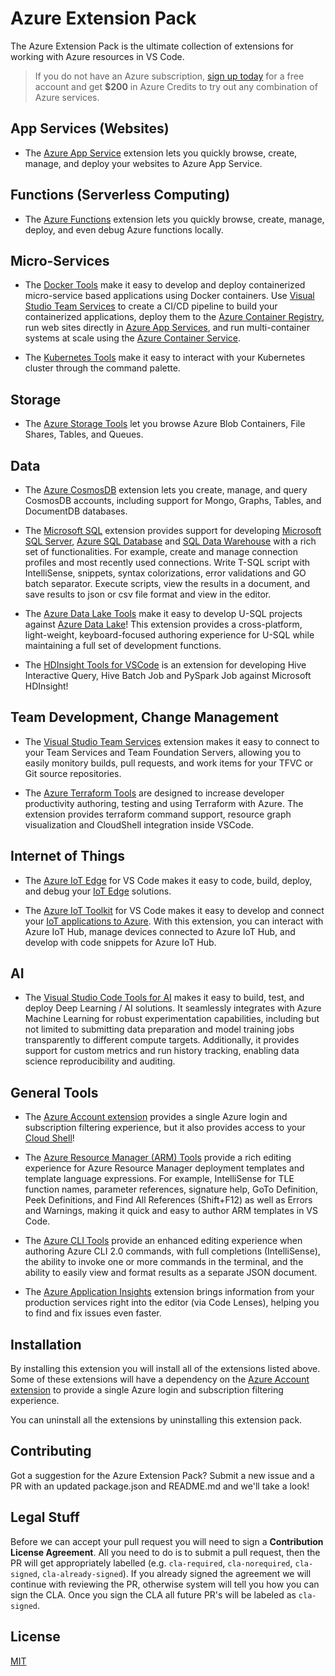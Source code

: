 # Azure Extension Pack

The Azure Extension Pack is the ultimate collection of extensions for working
with Azure resources in VS Code.

> If you do not have an Azure subscription,
> [sign up today](https://azure.microsoft.com/en-us/free/?b=16.48) for a free
> account and get **$200** in Azure Credits to try out any combination of Azure
> services.

## App Services (Websites)

-   The
    [Azure App Service](https://marketplace.visualstudio.com/items?itemName=ms-azuretools.vscode-azureappservice)
    extension lets you quickly browse, create, manage, and deploy your websites
    to Azure App Service.

## Functions (Serverless Computing)

-   The
    [Azure Functions](https://marketplace.visualstudio.com/items?itemName=ms-azuretools.vscode-azurefunctions)
    extension lets you quickly browse, create, manage, deploy, and even debug
    Azure functions locally.

## Micro-Services

-   The
    [Docker Tools](https://marketplace.visualstudio.com/items?itemName=ms-azuretools.vscode-docker)
    make it easy to develop and deploy containerized micro-service based
    applications using Docker containers. Use
    [Visual Studio Team Services](https://www.visualstudio.com/en-us/docs/overview)
    to create a CI/CD pipeline to build your containerized applications, deploy
    them to the
    [Azure Container Registry](https://docs.microsoft.com/en-us/azure/container-registry/),
    run web sites directly in
    [Azure App Services](https://docs.microsoft.com/en-us/azure/app-service/),
    and run multi-container systems at scale using the
    [Azure Container Service](https://docs.microsoft.com/en-us/azure/container-service/).

-   The
    [Kubernetes Tools](https://marketplace.visualstudio.com/items?itemName=ms-kubernetes-tools.vscode-kubernetes-tools)
    make it easy to interact with your Kubernetes cluster through the command
    palette.

## Storage

-   The
    [Azure Storage Tools](https://marketplace.visualstudio.com/items?itemName=ms-azuretools.vscode-azurestorage)
    let you browse Azure Blob Containers, File Shares, Tables, and Queues.

## Data

-   The
    [Azure CosmosDB](https://marketplace.visualstudio.com/items?itemName=ms-azuretools.vscode-cosmosdb)
    extension lets you create, manage, and query CosmosDB accounts, including
    support for Mongo, Graphs, Tables, and DocumentDB databases.

-   The
    [Microsoft SQL](https://marketplace.visualstudio.com/items?itemName=ms-mssql.mssql)
    extension provides support for developing
    [Microsoft SQL Server](https://www.microsoft.com/en-us/sql-server/sql-server-2016),
    [Azure SQL Database](https://docs.microsoft.com/en-us/azure/sql-database/)
    and
    [SQL Data Warehouse](https://docs.microsoft.com/en-us/azure/sql-data-warehouse/)
    with a rich set of functionalities. For example, create and manage
    connection profiles and most recently used connections. Write T-SQL script
    with IntelliSense, snippets, syntax colorizations, error validations and GO
    batch separator. Execute scripts, view the results in a document, and save
    results to json or csv file format and view in the editor.

-   The
    [Azure Data Lake Tools](https://marketplace.visualstudio.com/items?itemName=usqlextpublisher.usql-vscode-ext)
    make it easy to develop U-SQL projects against
    [Azure Data Lake](https://docs.microsoft.com/en-us/azure/data-lake-store/)!
    This extension provides a cross-platform, light-weight, keyboard-focused
    authoring experience for U-SQL while maintaining a full set of development
    functions.

-   The
    [HDInsight Tools for VSCode](https://marketplace.visualstudio.com/items?itemName=mshdinsight.azure-hdinsight)
    is an extension for developing Hive Interactive Query, Hive Batch Job and
    PySpark Job against Microsoft HDInsight!

## Team Development, Change Management

-   The
    [Visual Studio Team Services](https://marketplace.visualstudio.com/items?itemName=ms-vsts.team)
    extension makes it easy to connect to your Team Services and Team Foundation
    Servers, allowing you to easily monitory builds, pull requests, and work
    items for your TFVC or Git source repositories.

-   The
    [Azure Terraform Tools](https://marketplace.visualstudio.com/items?itemName=ms-azuretools.vscode-azureterraform)
    are designed to increase developer productivity authoring, testing and using
    Terraform with Azure. The extension provides terraform command support,
    resource graph visualization and CloudShell integration inside VSCode.

## Internet of Things

-   The
    [Azure IoT Edge](https://marketplace.visualstudio.com/items?itemName=vsciot-vscode.azure-iot-edge)
    for VS Code makes it easy to code, build, deploy, and debug your
    [IoT Edge](https://docs.microsoft.com/azure/iot-edge/how-iot-edge-works)
    solutions.

-   The
    [Azure IoT Toolkit](https://marketplace.visualstudio.com/items?itemName=vsciot-vscode.azure-iot-toolkit)
    for VS Code makes it easy to develop and connect your
    [IoT applications to Azure](https://docs.microsoft.com/en-us/azure/index#pivot=services&panel=iot).
    With this extension, you can interact with Azure IoT Hub, manage devices
    connected to Azure IoT Hub, and develop with code snippets for Azure IoT
    Hub.

## AI

-   The
    [Visual Studio Code Tools for AI](https://marketplace.visualstudio.com/items?itemName=ms-toolsai.vscode-ai)
    makes it easy to build, test, and deploy Deep Learning / AI solutions. It
    seamlessly integrates with Azure Machine Learning for robust experimentation
    capabilities, including but not limited to submitting data preparation and
    model training jobs transparently to different compute targets.
    Additionally, it provides support for custom metrics and run history
    tracking, enabling data science reproducibility and auditing.

## General Tools

-   The
    [Azure Account extension](https://marketplace.visualstudio.com/items?itemName=ms-vscode.azure-account)
    provides a single Azure login and subscription filtering experience, but it
    also provides access to your
    [Cloud Shell](https://azure.microsoft.com/en-us/features/cloud-shell/)!

-   The
    [Azure Resource Manager (ARM) Tools](https://marketplace.visualstudio.com/items?itemName=msazurermtools.azurerm-vscode-tools)
    provide a rich editing experience for Azure Resource Manager deployment
    templates and template language expressions. For example, IntelliSense for
    TLE function names, parameter references, signature help, GoTo Definition,
    Peek Definitions, and Find All References (Shift+F12) as well as Errors and
    Warnings, making it quick and easy to author ARM templates in VS Code.

-   The
    [Azure CLI Tools](https://marketplace.visualstudio.com/items?itemName=ms-vscode.azurecli)
    provide an enhanced editing experience when authoring Azure CLI 2.0
    commands, with full completions (IntelliSense), the ability to invoke one or
    more commands in the terminal, and the ability to easily view and format
    results as a separate JSON document.

-   The
    [Azure Application Insights](https://marketplace.visualstudio.com/items?itemName=VisualStudioOnlineApplicationInsights.application-insights)
    extension brings information from your production services right into the
    editor (via Code Lenses), helping you to find and fix issues even faster.

## Installation

By installing this extension you will install all of the extensions listed
above. Some of these extensions will have a dependency on the
[Azure Account extension](https://marketplace.visualstudio.com/items?itemName=ms-vscode.azure-account)
to provide a single Azure login and subscription filtering experience.

You can uninstall all the extensions by uninstalling this extension pack.

## Contributing

Got a suggestion for the Azure Extension Pack? Submit a new issue and a PR with
an updated package.json and README.md and we'll take a look!

## Legal Stuff

Before we can accept your pull request you will need to sign a **Contribution
License Agreement**. All you need to do is to submit a pull request, then the PR
will get appropriately labelled (e.g. `cla-required`, `cla-norequired`,
`cla-signed`, `cla-already-signed`). If you already signed the agreement we will
continue with reviewing the PR, otherwise system will tell you how you can sign
the CLA. Once you sign the CLA all future PR's will be labeled as `cla-signed`.

## License

[MIT](LICENSE)
